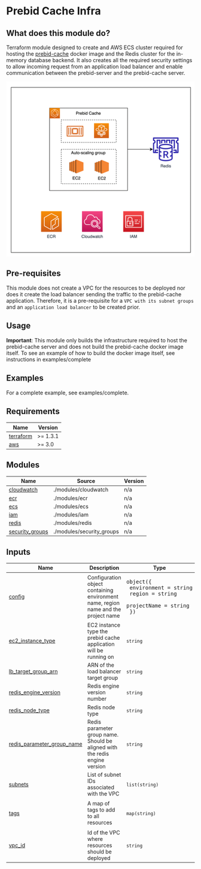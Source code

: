 # Prebid Cache Infra

## What does this module do?
Terraform module designed to create and AWS ECS cluster required for hosting the [prebid-cache](https://github.com/prebid/prebid-cache) docker image and the Redis cluster for the in-memory database backend.
It also creates all the required security settings to allow incoming request from an application load balancer and enable communication between the prebid-server and the prebid-cache server.

![img.png](img.png)

## Pre-requisites
This module does not create a VPC for the resources to be deployed nor does it create the load balancer sending the traffic to the prebid-cache application.
Therefore, it is a pre-requisite for a `VPC with its subnet groups` and an `application load balancer` to be created prior.

## Usage
**Important**: This module only builds the infrastructure required to host the prebid-cache server and does not build the prebid-cache docker image itself. To see an example of how to build the docker image itself, see instructions in examples/complete

## Examples
For a complete example, see examples/complete.

<!-- BEGIN_TF_DOCS -->
## Requirements

| Name | Version   |
|------|-----------|
| <a name="requirement_terraform"></a> [terraform](#requirement\_terraform) | \>= 1.3.1 |
| <a name="requirement_aws"></a> [aws](#requirement\_aws) | \>= 3.0   |


## Modules

| Name | Source | Version |
|------|--------|---------|
| <a name="module_cloudwatch"></a> [cloudwatch](#module\_cloudwatch) | ./modules/cloudwatch | n/a |
| <a name="module_ecr"></a> [ecr](#module\_ecr) | ./modules/ecr | n/a |
| <a name="module_ecs"></a> [ecs](#module\_ecs) | ./modules/ecs | n/a |
| <a name="module_iam"></a> [iam](#module\_iam) | ./modules/iam | n/a |
| <a name="module_redis"></a> [redis](#module\_redis) | ./modules/redis | n/a |
| <a name="module_security_groups"></a> [security\_groups](#module\_security\_groups) | ./modules/security_groups | n/a |


## Inputs

| Name | Description | Type | Default | Required |
|------|-------------|------|---------|:--------:|
| <a name="input_config"></a> [config](#input\_config) | Configuration object containing environment name, region name and the project name | <pre>object({<br>    environment = string<br>    region      = string<br>    projectName = string<br>  })</pre> | n/a | yes |
| <a name="input_ec2_instance_type"></a> [ec2\_instance\_type](#input\_ec2\_instance\_type) | EC2 instance type the prebid cache application will be running on | `string` | `"t2.micro"` | no |
| <a name="input_lb_target_group_arn"></a> [lb\_target\_group\_arn](#input\_lb\_target\_group\_arn) | ARN of the load balancer target group | `string` | n/a | yes |
| <a name="input_redis_engine_version"></a> [redis\_engine\_version](#input\_redis\_engine\_version) | Redis engine version number | `string` | `"6.2"` | no |
| <a name="input_redis_node_type"></a> [redis\_node\_type](#input\_redis\_node\_type) | Redis node type | `string` | `"cache.t2.small"` | no |
| <a name="input_redis_parameter_group_name"></a> [redis\_parameter\_group\_name](#input\_redis\_parameter\_group\_name) | Redis parameter group name. Should be aligned with the redis engine version | `string` | `"default.redis6.x"` | no |
| <a name="input_subnets"></a> [subnets](#input\_subnets) | List of subnet IDs associated with the VPC | `list(string)` | n/a | yes |
| <a name="input_tags"></a> [tags](#input\_tags) | A map of tags to add to all resources | `map(string)` | <pre>{<br>  "project": "prebid-cache"<br>}</pre> | no |
| <a name="input_vpc_id"></a> [vpc\_id](#input\_vpc\_id) | Id of the VPC where resources should be deployed | `string` | n/a | yes |

<!-- END_TF_DOCS -->